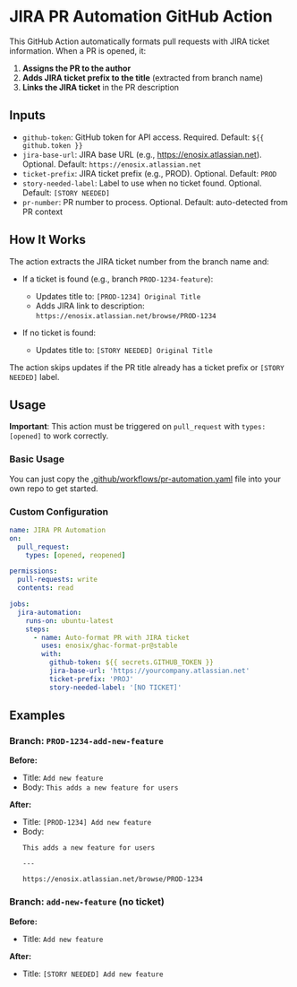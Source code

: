 # JIRA PR Automation GitHub Action

This GitHub Action automatically formats pull requests with JIRA ticket information. When a PR is opened, it:

1. **Assigns the PR to the author**
2. **Adds JIRA ticket prefix to the title** (extracted from branch name)
3. **Links the JIRA ticket** in the PR description

## Inputs

- `github-token`: GitHub token for API access. Required. Default: `${{ github.token }}`
- `jira-base-url`: JIRA base URL (e.g., https://enosix.atlassian.net). Optional. Default: `https://enosix.atlassian.net`
- `ticket-prefix`: JIRA ticket prefix (e.g., PROD). Optional. Default: `PROD`
- `story-needed-label`: Label to use when no ticket found. Optional. Default: `[STORY NEEDED]`
- `pr-number`: PR number to process. Optional. Default: auto-detected from PR context

## How It Works

The action extracts the JIRA ticket number from the branch name and:

- If a ticket is found (e.g., branch `PROD-1234-feature`):
  - Updates title to: `[PROD-1234] Original Title`
  - Adds JIRA link to description: `https://enosix.atlassian.net/browse/PROD-1234`
  
- If no ticket is found:
  - Updates title to: `[STORY NEEDED] Original Title`

The action skips updates if the PR title already has a ticket prefix or `[STORY NEEDED]` label.

## Usage

**Important**: This action must be triggered on `pull_request` with `types: [opened]` to work correctly.

### Basic Usage

You can just copy the [.github/workflows/pr-automation.yaml](.github/workflows/pr-automation.yaml) file into your own repo to get started.

### Custom Configuration

```yaml
name: JIRA PR Automation
on:
  pull_request:
    types: [opened, reopened]

permissions:
  pull-requests: write
  contents: read

jobs:
  jira-automation:
    runs-on: ubuntu-latest
    steps:
      - name: Auto-format PR with JIRA ticket
        uses: enosix/ghac-format-pr@stable
        with:
          github-token: ${{ secrets.GITHUB_TOKEN }}
          jira-base-url: 'https://yourcompany.atlassian.net'
          ticket-prefix: 'PROJ'
          story-needed-label: '[NO TICKET]'
```

## Examples

### Branch: `PROD-1234-add-new-feature`
**Before:**
- Title: `Add new feature`
- Body: `This adds a new feature for users`

**After:**
- Title: `[PROD-1234] Add new feature`
- Body: 
  ```
  This adds a new feature for users
  
  ---
  
  https://enosix.atlassian.net/browse/PROD-1234
  ```

### Branch: `add-new-feature` (no ticket)
**Before:**
- Title: `Add new feature`

**After:**
- Title: `[STORY NEEDED] Add new feature`

